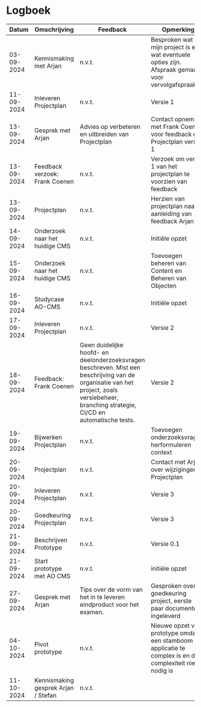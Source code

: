 # Logboek

| Datum      | Omschrijving                        | Feedback                                                                                                                                                                                   | Opmerking                                                                                                  |
| ---------- | ----------------------------------- | ------------------------------------------------------------------------------------------------------------------------------------------------------------------------------------------ | ---------------------------------------------------------------------------------------------------------- |
| 03-09-2024 | Kennismaking met Arjan              | n.v.t.                                                                                                                                                                                     | Besproken wat mijn project is en wat eventuele opties zijn. Afspraak gemaakt voor vervolgafspraak          |
| 11-09-2024 | Inleveren Projectplan               | n.v.t.                                                                                                                                                                                     | Versie 1                                                                                                   |
| 13-09-2024 | Gesprek met Arjan                   | Advies op verbeteren en uitbreiden van Projectplan                                                                                                                                         | Contact opnemen met Frank Coenen voor feedback op Projectplan versie 1                                     |
| 13-09-2024 | Feedback verzoek: Frank Coenen      | n.v.t.                                                                                                                                                                                     | Verzoek om versie 1 van het projectplan te voorzien van feedback                                           |
| 13-09-2024 | Projectplan                         | n.v.t.                                                                                                                                                                                     | Herzien van projectplan naar aanleiding van feedback Arjan                                                 |
| 14-09-2024 | Onderzoek naar het huidige CMS      | n.v.t.                                                                                                                                                                                     | Initiële opzet                                                                                             |
| 15-09-2024 | Onderzoek naar het huidige CMS      | n.v.t.                                                                                                                                                                                     | Toevoegen beheren van Content en Beheren van Objecten                                                      |
| 16-09-2024 | Studycase AO-CMS                    | n.v.t.                                                                                                                                                                                     | Initiële opzet                                                                                             |
| 17-09-2024 | Inleveren Projectplan               | n.v.t.                                                                                                                                                                                     | Versie 2                                                                                                   |
| 18-09-2024 | Feedback: Frank Coenen              | Geen duidelijke hoofd- en deelonderzoeksvragen beschreven. Mist een beschrijving van de organisatie van het project, zoals versiebeheer, branching strategie, CI/CD en automatische tests. | Versie 2                                                                                                   |
| 19-09-2024 | Bijwerken Projectplan               | n.v.t.                                                                                                                                                                                     | Toevoegen onderzoeksvragen, herformuleren context                                                          |
| 20-09-2024 | Projectplan                         | n.v.t.                                                                                                                                                                                     | Contact met Arjan over wijzigingen in Projectplan                                                          |
| 20-09-2024 | Inleveren Projectplan               | n.v.t.                                                                                                                                                                                     | Versie 3                                                                                                   |
| 20-09-2024 | Goedkeuring Projectplan             | n.v.t.                                                                                                                                                                                     | Versie 3                                                                                                   |
| 21-09-2024 | Beschrijven Prototype               | n.v.t.                                                                                                                                                                                     | Versie 0.1                                                                                                 |
| 21-09-2024 | Start prototype met AO CMS          | n.v.t.                                                                                                                                                                                     | initiële opzet                                                                                             |
| 27-09-2024 | Gesprek met Arjan                   | Tips over de vorm van het in te leveren eindproduct voor het examen.                                                                                                                       | Gesproken over goedkeuring project, eerste paar documenten ingeleverd                                      |
| 04-10-2024 | Pivot prototype                     | n.v.t.                                                                                                                                                                                     | Nieuwe opzet voor prototype omdat een stamboom applicatie te complex is en deze complexiteit niet nodig is |
| 11-10-2024 | Kennismaking gesprek Arjan / Stefan | n.v.t.                                                                                                                                                                                     |                                                                                                            |
